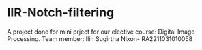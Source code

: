 # IIR-Notch-filtering
A project done for mini prject for our elective course: Digital Image Processing.
Team member: Ilin Sugirtha Nixon- RA2211031010058

